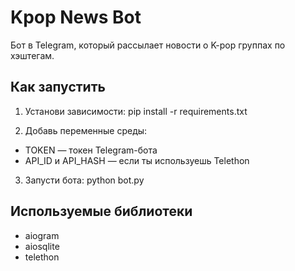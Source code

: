 # Kpop News Bot

Бот в Telegram, который рассылает новости о K-pop группах по хэштегам.

## Как запустить

1. Установи зависимости:
pip install -r requirements.txt

2. Добавь переменные среды:
- TOKEN — токен Telegram-бота
- API_ID и API_HASH — если ты используешь Telethon

3. Запусти бота:
python bot.py

## Используемые библиотеки

- aiogram  
- aiosqlite  
- telethon
